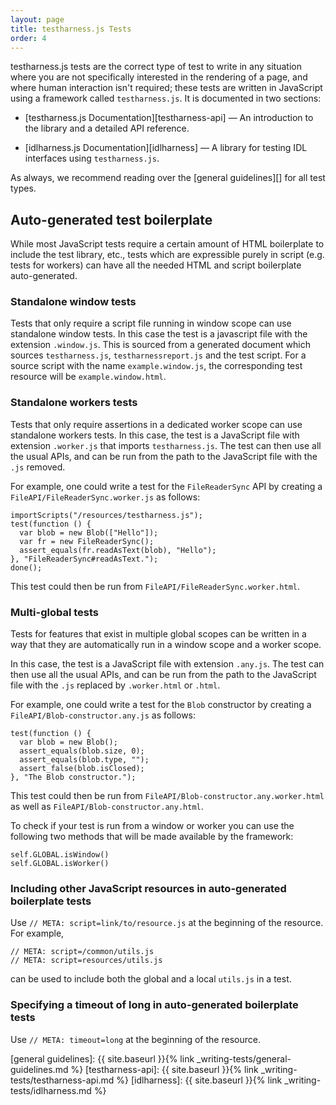 ```yaml
---
layout: page
title: testharness.js Tests
order: 4
---
```


testharness.js tests are the correct type of test to write in any
situation where you are not specifically interested in the rendering
of a page, and where human interaction isn't required; these tests are
written in JavaScript using a framework called `testharness.js`. It is
documented in two sections:

  * [testharness.js Documentation][testharness-api] — An introduction
    to the library and a detailed API reference.

  * [idlharness.js Documentation][idlharness] — A library for testing
     IDL interfaces using `testharness.js`.

As always, we recommend reading over the [general guidelines][] for
all test types.

## Auto-generated test boilerplate

While most JavaScript tests require a certain amount of HTML
boilerplate to include the test library, etc., tests which are
expressible purely in script (e.g. tests for workers) can have all the
needed HTML and script boilerplate auto-generated.

### Standalone window tests

Tests that only require a script file running in window scope can use
standalone window tests. In this case the test is a javascript file
with the extension `.window.js`. This is sourced from a generated
document which sources `testharness.js`, `testharnessreport.js` and
the test script. For a source script with the name
`example.window.js`, the corresponding test resource will be
`example.window.html`.

### Standalone workers tests

Tests that only require assertions in a dedicated worker scope can use
standalone workers tests. In this case, the test is a JavaScript file
with extension `.worker.js` that imports `testharness.js`. The test can
then use all the usual APIs, and can be run from the path to the
JavaScript file with the `.js` removed.

For example, one could write a test for the `FileReaderSync` API by
creating a `FileAPI/FileReaderSync.worker.js` as follows:

    importScripts("/resources/testharness.js");
    test(function () {
      var blob = new Blob(["Hello"]);
      var fr = new FileReaderSync();
      assert_equals(fr.readAsText(blob), "Hello");
    }, "FileReaderSync#readAsText.");
    done();

This test could then be run from `FileAPI/FileReaderSync.worker.html`.

### Multi-global tests

Tests for features that exist in multiple global scopes can be written
in a way that they are automatically run in a window scope and a
worker scope.

In this case, the test is a JavaScript file with extension `.any.js`.
The test can then use all the usual APIs, and can be run from the path to the
JavaScript file with the `.js` replaced by `.worker.html` or `.html`.

For example, one could write a test for the `Blob` constructor by
creating a `FileAPI/Blob-constructor.any.js` as follows:

    test(function () {
      var blob = new Blob();
      assert_equals(blob.size, 0);
      assert_equals(blob.type, "");
      assert_false(blob.isClosed);
    }, "The Blob constructor.");

This test could then be run from `FileAPI/Blob-constructor.any.worker.html` as well
as `FileAPI/Blob-constructor.any.html`.

To check if your test is run from a window or worker you can use the following two methods that will
be made available by the framework:

    self.GLOBAL.isWindow()
    self.GLOBAL.isWorker()

### Including other JavaScript resources in auto-generated boilerplate tests

Use `// META: script=link/to/resource.js` at the beginning of the resource. For example,

    // META: script=/common/utils.js
    // META: script=resources/utils.js

can be used to include both the global and a local `utils.js` in a test.

### Specifying a timeout of long in auto-generated boilerplate tests

Use `// META: timeout=long` at the beginning of the resource.


[general guidelines]: {{ site.baseurl }}{% link _writing-tests/general-guidelines.md %}
[testharness-api]: {{ site.baseurl }}{% link _writing-tests/testharness-api.md %}
[idlharness]: {{ site.baseurl }}{% link _writing-tests/idlharness.md %}
